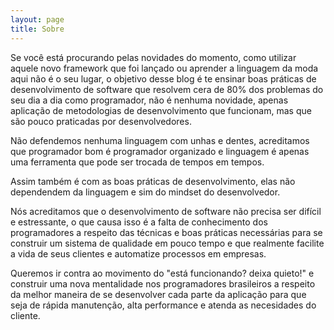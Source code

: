 ```yaml
---
layout: page
title: Sobre
---
```


Se você está procurando pelas novidades do momento, como utilizar aquele novo framework que foi lançado ou aprender a linguagem da moda aqui não é o seu lugar, o objetivo desse blog é te ensinar boas práticas de desenvolvimento de software que resolvem cera de 80% dos problemas do seu dia a dia como programador, não é nenhuma novidade, apenas aplicação de metodologias de desenvolvimento que funcionam, mas que são pouco praticadas por desenvolvedores.

Não defendemos nenhuma linguagem com unhas e dentes, acreditamos que programador bom é programador organizado e linguagem é apenas uma ferramenta que pode ser trocada de tempos em tempos.

Assim também é com as boas práticas de desenvolvimento, elas não dependendem da linguagem e sim do mindset do desenvolvedor.

Nós acreditamos que o desenvolvimento de software não precisa ser difícil e estressante, o que causa isso é a falta de conhecimento dos programadores a respeito das técnicas e boas práticas necessárias para se construir um sistema de qualidade em pouco tempo e que realmente facilite a vida de seus clientes e automatize processos em empresas.

Queremos ir contra ao movimento do "está funcionando? deixa quieto!" e construir uma nova mentalidade nos programadores brasileiros a respeito da melhor maneira de se desenvolver cada parte da aplicação para que seja de rápida manutenção, alta performance e atenda as necesidades do cliente.